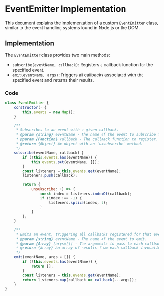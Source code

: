 # EventEmitter Implementation

This document explains the implementation of a custom `EventEmitter` class, similar to the event handling systems found in Node.js or the DOM.

## Implementation

The `EventEmitter` class provides two main methods:

- `subscribe(eventName, callback)`: Registers a callback function for the specified event.
- `emit(eventName, args)`: Triggers all callbacks associated with the specified event and returns their results.

### Code

```javascript
class EventEmitter {
    constructor() {
        this.events = new Map();
    }

    /**
     * Subscribes to an event with a given callback.
     * @param {string} eventName - The name of the event to subscribe to.
     * @param {Function} callback - The callback function to register.
     * @return {Object} An object with an `unsubscribe` method.
     */
    subscribe(eventName, callback) {
        if (!this.events.has(eventName)) {
            this.events.set(eventName, []);
        }
        const listeners = this.events.get(eventName);
        listeners.push(callback);

        return {
            unsubscribe: () => {
                const index = listeners.indexOf(callback);
                if (index !== -1) {
                    listeners.splice(index, 1);
                }
            }
        };
    }

    /**
     * Emits an event, triggering all callbacks registered for that event.
     * @param {string} eventName - The name of the event to emit.
     * @param {Array} [args=[]] - The arguments to pass to each callback.
     * @return {Array} An array of results from each callback invocation.
     */
    emit(eventName, args = []) {
        if (!this.events.has(eventName)) {
            return [];
        }
        const listeners = this.events.get(eventName);
        return listeners.map(callback => callback(...args));
    }
}

